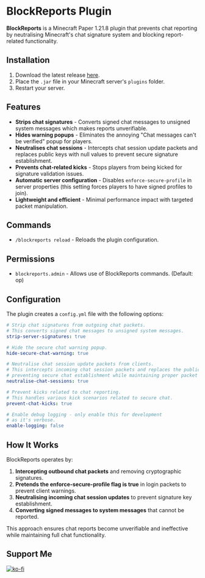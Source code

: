 # BlockReports Plugin
**BlockReports** is a Minecraft Paper 1.21.8 plugin that prevents chat reporting by neutralising Minecraft's chat signature system and blocking report-related functionality.

## Installation
1. Download the latest release [here](https://github.com/Jelly-Pudding/BlockReports/releases/latest).
2. Place the `.jar` file in your Minecraft server's `plugins` folder.
3. Restart your server.

## Features
* **Strips chat signatures** - Converts signed chat messages to unsigned system messages which makes reports unverifiable.
* **Hides warning popups** - Eliminates the annoying "Chat messages can't be verified" popup for players.
* **Neutralises chat sessions** - Intercepts chat session update packets and replaces public keys with null values to prevent secure signature establishment.
* **Prevents chat-related kicks** - Stops players from being kicked for signature validation issues.
* **Automatic server configuration** - Disables `enforce-secure-profile` in server properties (this setting forces players to have signed profiles to join).
* **Lightweight and efficient** - Minimal performance impact with targeted packet manipulation.

## Commands
* `/blockreports reload` - Reloads the plugin configuration.

## Permissions
* `blockreports.admin` - Allows use of BlockReports commands. (Default: op)

## Configuration
The plugin creates a `config.yml` file with the following options:

```yaml
# Strip chat signatures from outgoing chat packets.
# This converts signed chat messages to unsigned system messages.
strip-server-signatures: true

# Hide the secure chat warning popup.
hide-secure-chat-warning: true

# Neutralise chat session update packets from clients.
# This intercepts incoming chat session packets and replaces the public key with null,
# preventing secure chat establishment while maintaining proper packet flow to avoid kick issues.
neutralise-chat-sessions: true

# Prevent kicks related to chat reporting.
# This handles various kick scenarios related to secure chat.
prevent-chat-kicks: true

# Enable debug logging - only enable this for development
# as it's verbose.
enable-logging: false
```

## How It Works
BlockReports operates by:
1. **Intercepting outbound chat packets** and removing cryptographic signatures.
2. **Pretends the enforce-secure-profile flag is true** in login packets to prevent client warnings.
3. **Neutralising incoming chat session updates** to prevent signature key establishment.
4. **Converting signed messages to system messages** that cannot be reported.

This approach ensures chat reports become unverifiable and ineffective while maintaining full chat functionality.

## Support Me
[![ko-fi](https://ko-fi.com/img/githubbutton_sm.svg)](https://ko-fi.com/K3K715TC1R)
